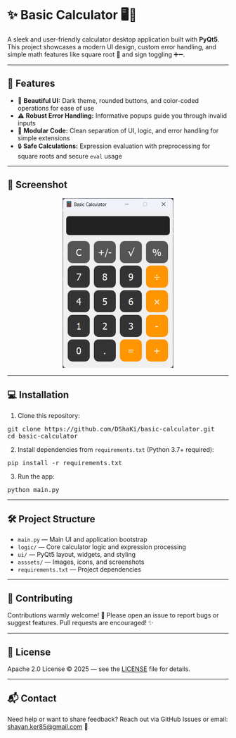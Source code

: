 # ✨ Basic Calculator 🖥️🧮

A sleek and user-friendly calculator desktop application built with **PyQt5**. This project showcases a modern UI design, custom error handling, and simple math features like square root 🧮 and sign toggling ➕➖.

---

## 🚀 Features

- 🎨 **Beautiful UI:** Dark theme, rounded buttons, and color-coded operations for ease of use  
- ⚠️ **Robust Error Handling:** Informative popups guide you through invalid inputs  
- 🧩 **Modular Code:** Clean separation of UI, logic, and error handling for simple extensions  
- 🔒 **Safe Calculations:** Expression evaluation with preprocessing for square roots and secure `eval` usage  

---

## 📸 Screenshot

<p align="center" width="100%">
  <img width="50%" src="./assets/img/calculator_screenshot.png" alt="Calculator UI Screenshot">
</p>

---

## 💻 Installation

1. Clone this repository:

<pre>git clone https://github.com/DShaKi/basic-calculator.git
cd basic-calculator </pre>

2. Install dependencies from `requirements.txt` (Python 3.7+ required):

<pre>pip install -r requirements.txt</pre>


3. Run the app:

<pre>python main.py</pre>

---

## 🛠️ Project Structure

- `main.py` — Main UI and application bootstrap  
- `logic/` — Core calculator logic and expression processing
- `ui/` — PyQt5 layout, widgets, and styling  
- `asssets/` — Images, icons, and screenshots 
- `requirements.txt` — Project dependencies  

---

## 🤝 Contributing

Contributions warmly welcome! 💖 Please open an issue to report bugs or suggest features. Pull requests are encouraged! ✨

---

## 📄 License

Apache 2.0 License © 2025 — see the [LICENSE](LICENSE) file for details.

---

## 📬 Contact

Need help or want to share feedback? Reach out via GitHub Issues or email: shayan.ker85@gmail.com 📧


